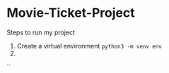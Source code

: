 # Movie-Ticket-Project

Steps to run my project
1. Create a virtual environment `python3 -m venv env`
2. 
``
